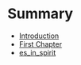 # Summary

* [Introduction](README.md)
* [First Chapter](chapter1.md)
* [es_in_spirit](esin_spirit.md)

